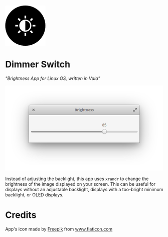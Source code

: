  ![Icon](icons/128/com.github.panosx2.brightness.png)

 # Dimmer Switch

 <i>"Brightness App for Linux OS, written in Vala"</i>

 ![Screenshot](data/screenshot.png)

 Instead of adjusting the backlight, this app uses `xrandr` to change the brightness of the image displayed on your screen. This can be useful for displays without an adjustable backlight, displays with a too-bright minimum backlight, or OLED displays.

 # Credits
 App's icon made by <a href="https://www.freepik.com/">Freepik</a> from <url>www.flaticon.com</url> 
